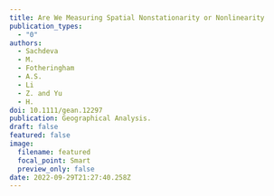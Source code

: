 ```yaml
---
title: Are We Measuring Spatial Nonstationarity or Nonlinearity
publication_types:
  - "0"
authors:
  - Sachdeva
  - M.
  - Fotheringham
  - A.S.
  - Li
  - Z. and Yu
  - H.
doi: 10.1111/gean.12297
publication: Geographical Analysis.
draft: false
featured: false
image:
  filename: featured
  focal_point: Smart
  preview_only: false
date: 2022-09-29T21:27:40.258Z
---
```

